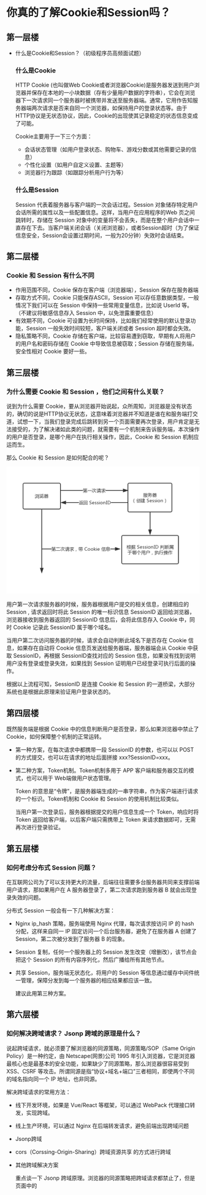 # 你真的了解Cookie和Session吗？

## 第一层楼

- 什么是Cookie和Session？（初级程序员高频面试题）

  ### 什么是Cookie

  HTTP Cookie (也叫做Web Cookie或者浏览器Cookie)是服务器发送到用户浏览器并保存在本地的一小块数据（存有少量用户数据的字符串），它会在浏览器下一次请求同一个服务器时被携带并发送至服务器端。通常，它用作告知服务器端两次请求是否来自同一个浏览器，如保持用户的登录状态等。由于HTTP协议是无状态协议，因此，Cookie的出现使其记录稳定的状态信息变成了可能。

  Cookie主要用于一下三个方面：

  - 会话状态管理（如用户登录状态、购物车、游戏分数或其他需要记录的信息）
  - 个性化设置（如用户自定义设置、主题等）
  - 浏览器行为跟踪（如跟踪分析用户行为等）

  ### 什么是Session

  Session 代表着服务器与客户端的一次会话过程。Session 对象储存特定用户会话所需的属性以及一些配置信息。这样，当用户在应用程序的Web 页之间跳转时，存储在 Session 对象中的变量将不会丢失，而是在整个用户会话中一直存在下去。当客户端关闭会话（关闭浏览器），或者Session超时（为了保证信息安全，Session会设置过期时间，一般为20分钟）失效时会话结束。

## 第二层楼

### Cookie 和 Session 有什么不同

- 作用范围不同，Cookie 保存在客户端（浏览器端），Session 保存在服务器端
- 存取方式不同，Cookie 只能保存ASCII，Session 可以存任意数据类型，一般情况下我们可以在 Session 中保持一些常用变量信息，比如说 UserId 等。（不建议将敏感信息存入 Session 中，以免泄露重要信息）
- 有效期不同，Cookie 可设置为长时间保持，比如我们经常使用的默认登录功能，Session 一般失效时间较短，客户端关闭或者 Session 超时都会失效。
- 隐私策略不同，Cookie 存储在客户端，比较容易遭到窃取，早期有人将用户的用户名和密码存储在 Cookie 中导致信息被窃取；Session 存储在服务端，安全性相对 Cookie 要好一些。

## 第三层楼

### 为什么需要 Cookie 和 Session ，他们之间有什么关联？

说到为什么需要 Cookie，要从浏览器开始说起，众所周知，浏览器是没有状态的，确切的说是HTTP协议无状态，这意味着浏览器并不知道是谁在和服务端打交道，试想一下，当我们登录完成后跳转到另一个页面需要再次登录，用户肯定是无法接受的，为了解决诸如此类的问题，就需要有一个机制来告诉服务端，本次操作的用户是否登录，是哪个用户在执行相关操作，因此，Cookie 和 Session 机制应运而生。

那么 Cookie 和 Session 是如何配合的呢？

<!-- ![](https://github.com/ytx1150328467/web_preview/blob/master/%E7%BD%91%E7%BB%9C%E7%9B%B8%E5%85%B3/images/cookie-session.png) -->
![](./images/cookie-session.png)


用户第一次请求服务器的时候，服务器根据用户提交的相关信息，创建相应的 Session , 请求返回时将此 Session 的唯一标识信息 SessionID 返回给浏览器，浏览器接收到服务器返回的 SessionID 信息后，会将此信息存入 Cookie 中，同时 Cookie 记录此 SessionID 属于哪个域名。

当用户第二次访问服务器的时候，请求会自动判断此域名下是否存在 Cookie 信息，如果存在自动将 Cookie 信息页发送给服务器端，服务器端会从 Cookie 中获取 SessionID，再根据 SessionID查找对应的 Session 信息，如果没有找到说明用户没有登录或登录失效，如果找到 Session 证明用户已经登录可执行后面的操作。

根据以上流程可知，SessionID 是连接 Cookie 和 Session 的一道桥梁，大部分系统也是根据此原理来验证用户登录状态的。

## 第四层楼

既然服务端是根据 Cookie 中的信息判断用户是否登录，那么如果浏览器中禁止了 Cookie，如何保障整个机制的正常运转。

  - 第一种方案，在每次请求中都携带一段 SessionID 的参数，也可以以 POST 的方式提交，也可以在请求的地址后面拼接 xxx?SessionID=xxx。

  - 第二种方案，Token机制。Token机制多用于 APP 客户端和服务器交互的模式，也可以用于 Web端做用户状态管理。

    Token 的意思是“令牌”，是服务器端生成的一串字符串，作为客户端进行请求的一个标识。Token机制和 Cookie 和 Session 的使用机制比较类似。

    当用户第一次登录后，服务器根据提交的用户信息生成一个 Token，响应时将 Token 返回给客户端，以后客户端只需携带上 Token 来请求数据即可，无需再次进行登录验证。

## 第五层楼

### 如何考虑分布式 Session 问题？	

在互联网公司为了可以支持更大的流量，后端往往需要多台服务器共同来支撑前端用户请求，那如果用户在 A 服务器登录了，第二次请求跑到服务器 B 就会出现登录失效的问题。

分布式 Session 一般会有一下几种解决方案：

  - Nginx ip_hash 策略，服务端使用 Nginx 代理，每次请求按访问 IP 的 hash 分配，这样来自同一 IP 固定访问一个后台服务器，避免了在服务器 A 创建了 Session，第二次被分发到了服务器 B 的现象。

  - Session 复制，任何一个服务器上的 Session 发生改变（增删改），该节点会把这个 Session 的所有内容序列化，然后广播给所有其他节点。

  - 共享 Session，服务端无状态化，将用户的 Session 等信息通过缓存中间件统一管理，保障分发到每一个服务器的相应结果都应该一致。

    建议此用第三种方案。

## 第六层楼

### 如何解决跨域请求？ Jsonp 跨域的原理是什么？

说起跨域请求，就必须要了解浏览器的同源策略，同源策略/SOP（Same Origin Policy）是一种约定，由 Netscape(网景)公司 1995 年引入浏览器，它是浏览器最核心也是最基本的安全功能，如果缺少了同源策略，那么浏览器很容易受到 XSS、CSRF 等攻击。所谓同源是指“协议+域名+端口”三者相同，即使两个不同的域名指向同一个 IP 地址，也非同源。

解决跨域请求的常用方法：

  - 线下开发环境，如果是 Vue/React 等框架，可以通过 WebPack 代理接口转发，实现跨域。

  - 线上生产环境，可以通过 Nginx 在后端转发请求，避免前端出现跨域问题

  - Jsonp跨域

  - cors（Corssing-Origin-Sharing）跨域资源共享 的方式进行跨域

  - 其他跨域解决方案

    重点谈一下 Jsonp 跨域原理。浏览器的同源策略把跨域请求都禁止了，但是页面中的<script>

    <img><iframe> 等标签是例外，不受同源策略的西限制。Jsonp 就是利用 <script> 标签跨域特性进行跨域数据访问。

    Jsonp 的理念是，与服务端约定好一个回调函数名，服务端接收到请求后，将返回一段 JavaScript，在这段 JavaScript 代码中调用约定好的回调函数，并且将数据作为参数进行传递。当网页接收到这段 JavaScript 代码后，就会执行这个回调函数，这时数据已经成功传输到客户端了。

    JSONP 的缺点是：它只支持 GET 请求，而不支持 POST 请求等其他类型的 HTTP 请求。	

















